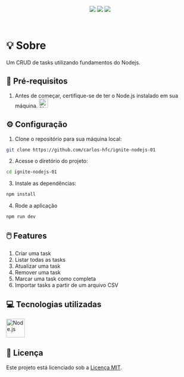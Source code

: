 <p align="center">
  <img src="https://img.shields.io/badge/node-v18.18.2-339933?style=flat&logo=nodedotjs&logoColor=%23339933" />
  <img src="https://img.shields.io/badge/npm-v9.8.1-CB3837?style=flat&logo=npm" />
  <img src="https://img.shields.io/badge/feito_por-Carlos_Faustino-black" />
</p>

<br/>

# :bulb: Sobre

Um CRUD de tasks utilizando fundamentos do Nodejs.


## :page_with_curl: Pré-requisitos

1. Antes de começar, certifique-se de ter o Node.js instalado em sua máquina. 
    <a href="https://nodejs.org">
      <img width="24" src="https://user-images.githubusercontent.com/25181517/183568594-85e280a7-0d7e-4d1a-9028-c8c2209e073c.png" alt="Node.js" title="Node.js"/>
    </a>

## :gear: Configuração

1. Clone o repositório para sua máquina local:

```bash
git clone https://github.com/carlos-hfc/ignite-nodejs-01
```

2. Acesse o diretório do projeto:

```bash
cd ignite-nodejs-01
```

3. Instale as dependências:

```bash
npm install
```

4. Rode a aplicação

```bash
npm run dev
```

## :computer_mouse: Features

1. Criar uma task
1. Listar todas as tasks
1. Atualizar uma task
1. Remover uma task
1. Marcar uma task como completa
1. Importar tasks a partir de um arquivo CSV

## :computer: Tecnologias utilizadas

<p float="left">
  <img width="50" src="https://user-images.githubusercontent.com/25181517/183568594-85e280a7-0d7e-4d1a-9028-c8c2209e073c.png" alt="Node.js" title="Node.js"/>
</p>

## :page_facing_up: Licença

Este projeto está licenciado sob a [Licença MIT](LICENSE).